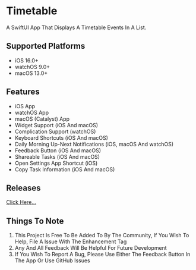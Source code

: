 # Timetable
A SwiftUI App That Displays A Timetable Events In A List.

## Supported Platforms
- iOS 16.0+
- watchOS 9.0+
- macOS 13.0+

## Features
- iOS App
- watchOS App
- macOS (Catalyst) App
- Widget Support (iOS And macOS)
- Complication Support (watchOS)
- Keyboard Shortcuts (iOS And macOS)
- Daily Morning Up-Next Notifications (iOS, macOS And watchOS)
- Feedback Button (iOS And macOS)
- Shareable Tasks (iOS And macOS)
- Open Settings App Shortcut (iOS)
- Copy Task Information (iOS And macOS)
 
## Releases
[Click Here...](https://github.com/markydoodled/Timetable/releases)

## **Things To Note**

 1. This Project Is Free To Be Added To By The Community, If You Wish To Help, File A Issue With The Enhancement Tag
 2. Any And All Feedback Will Be Helpful For Future Development
 3. If You Wish To Report A Bug, Please Use Either The Feedback Button In The App Or Use GitHub Issues
